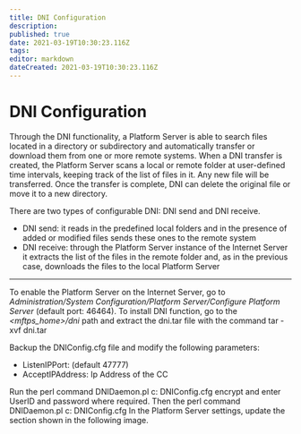 ```yaml
---
title: DNI Configuration
description: 
published: true
date: 2021-03-19T10:30:23.116Z
tags: 
editor: markdown
dateCreated: 2021-03-19T10:30:23.116Z
---
```


# DNI Configuration

Through the DNI functionality, a Platform Server is able to search files located in a directory or subdirectory and automatically transfer or download them from one or more remote systems. When a DNI transfer is created, the Platform Server scans a local or remote folder at user-defined time intervals, keeping track of the list of files in it. Any new file will be transferred. Once the transfer is complete, DNI can delete the original file or move it to a new directory.

There are two types of configurable DNI: DNI send and DNI receive.

- DNI send: it reads in the predefined local folders and in the presence of added or modified files sends these ones to the remote system
- DNI receive: through the Platform Server instance of the Internet Server it extracts the list of the files in the remote folder and, as in the previous case, downloads the files to the local Platform Server


---
To enable the Platform Server on the Internet Server, go to *Administration/System Configuration/Platform Server/Configure Platform Server* (default port: 46464).
To install DNI function, go to the *<mftps_home>/dni* path and extract the dni.tar file with the command
tar -xvf dni.tar

Backup the DNIConfig.cfg file and modify the following parameters:

- ListenIPPort: 		(default 47777)
- AcceptIPAddress:	Ip Address of the CC

Run the perl command DNIDaemon.pl c: DNIConfig.cfg encrypt and enter UserID and password where required. Then the perl command DNIDaemon.pl c: DNIConfig.cfg
In the Platform Server settings, update the section shown in the following image.